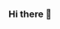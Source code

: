 ### Hi there 👋

<!--
**jonvesguerra/jonvesguerra** is a ✨ _special_ ✨ repository because its `README.md` (this file) appears on your GitHub profile.

# - 🔭 I’m currently working on strengthening my skills in R, SQL, and Python!
- 💬 Ask me about 
- 📫 How to reach me: Through email (jonvanesguerra@gmail.com)!
- 😄 Pronouns: He/Him/His
- ⚡ Fun fact: ...
-->

